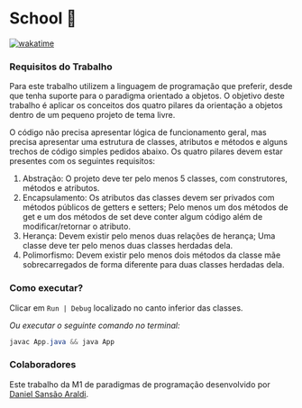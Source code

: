 # School 📖

[![wakatime](https://wakatime.com/badge/user/920a7e43-2969-4212-82ff-1b375685ff58/project/018d7b65-1683-457a-b27d-e82ce2b6d96d.svg)](https://wakatime.com/badge/user/920a7e43-2969-4212-82ff-1b375685ff58/project/018d7b65-1683-457a-b27d-e82ce2b6d96d)

### Requisitos do Trabalho

Para este trabalho utilizem a linguagem de programação que preferir, desde que tenha suporte para o paradigma orientado a objetos. O objetivo deste trabalho é aplicar os conceitos dos quatro pilares da orientação a objetos dentro de um pequeno projeto de tema livre.

O código não precisa apresentar lógica de funcionamento geral, mas precisa apresentar uma estrutura de classes, atributos e métodos e alguns trechos de código simples pedidos abaixo. Os quatro pilares devem estar presentes com os seguintes requisitos:

1. Abstração: O projeto deve ter pelo menos 5 classes, com construtores, métodos e atributos.
2. Encapsulamento: Os atributos das classes devem ser privados com métodos públicos de getters e setters; Pelo menos um dos métodos de get e um dos métodos de set deve conter algum código além de modificar/retornar o atributo.
3. Herança: Devem existir pelo menos duas relações de herança; Uma classe deve ter pelo menos duas classes herdadas dela.
4. Polimorfismo: Devem existir pelo menos dois métodos da classe mãe sobrecarregados de forma diferente para duas classes herdadas dela.

### Como executar?

Clicar em `Run | Debug` localizado no canto inferior das classes.

_Ou executar o seguinte comando no terminal:_

```java
javac App.java && java App
```

### Colaboradores

Este trabalho da M1 de paradigmas de programação desenvolvido por [Daniel Sansão Araldi](https://github.com/DanielAraldi).
